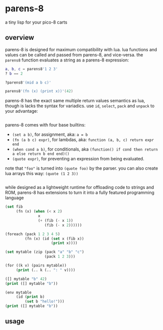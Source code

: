 # parens-8
a tiny lisp for your pico-8 carts

## overview

parens-8 is designed for maximum compatibility with lua. lua functions and values can be called and passed from parens-8, and vice-versa. the `parens8` function evaluates a string as a parens-8 expression:
```lua
a, b, c = parens8'1 2 3'
? b == 2

?parens8'(mid a b c)'

parens8'(fn (x) (print x))'(42)
```

parens-8 has the exact same multiple return values semantics as lua, though is lacks the syntax for variadics. use `id`, `select`, `pack` and `unpack` to your advantage:
```lua

```

parens-8 comes with four base builtins:
* `(set a b)`, for assignment, aka: `a = b`
* `(fn (a b c) expr)`, for lambdas, aka: `function (a, b, c) return expr end`
* `(when cond a b)`, for conditionals, aka `(function() if cond then return a else return b end end)()`
* `(quote expr)`, for preventing an expression from being evaluated.

note that `"foo"` is turned into `(quote foo)` by the parser. you can also create lua arrays this way: `(quote (1 2 3))`



```lua

```

while designed as a lightweight runtime for offloading code to strings and ROM, parens-8 has extensions to turn it into a fully featured programming language

```lisp
(set fib
     (fn (x) (when (< x 2)
               x
               (+ (fib (- x 1))
                  (fib (- x 2))))))

(foreach (pack 1 2 3 4 5)
         (fn (x) (id (set x (fib x))
                     (print x))))

(set mytable (zip (pack "a" "b" "c")
                  (pack 1 2 3)))

(for ((k v) (pairs mytable))
     (print (.. k (.. ": " v))))

([] mytable "b" 42)
(print ([] mytable "b"))

(env mytable
     (id (print b)
         (set b "hello!")))
(print ([] mytable "b"))
```

## usage
